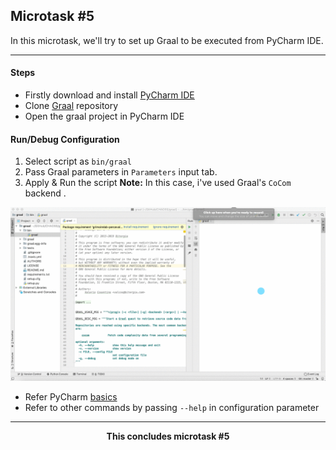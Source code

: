 ## Microtask #5

In this microtask, we'll try to set up Graal to be executed from PyCharm IDE.

<hr>

#### Steps

- Firstly download and install [PyCharm IDE](https://www.jetbrains.com/pycharm/)
- Clone [Graal](https://github.com/chaoss/grimoirelab-graal) repository 
- Open the graal project in PyCharm IDE

#### Run/Debug Configuration

1. Select script as `bin/graal`
2. Pass Graal parameters in `Parameters` input tab.
3. Apply & Run the script
**Note:** In this case, i've used Graal's `CoCom` backend .

<div align="center">
    <img src="./graal_setup.gif">
</div>

- Refer PyCharm [basics](https://www.jetbrains.com/help/pycharm/essentials.html)
- Refer to other commands by passing `--help` in configuration parameter

<hr>
<div align="center">
    <b> This concludes microtask #5 </b>
</div>
